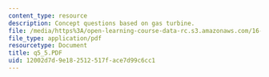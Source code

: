```yaml
---
content_type: resource
description: Concept questions based on gas turbine.
file: /media/https%3A/open-learning-course-data-rc.s3.amazonaws.com/16-01-unified-engineering-i-ii-iii-iv-fall-2005-spring-2006/12002d7d9e182512517face7d99c6cc1_q5_5.PDF
file_type: application/pdf
resourcetype: Document
title: q5_5.PDF
uid: 12002d7d-9e18-2512-517f-ace7d99c6cc1
---
```

